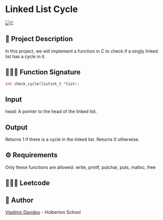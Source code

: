 # Linked List Cycle

![C](https://img.shields.io/badge/C-00599C?style=for-the-badge&logo=c&logoColor=white)


## 🧐 Project Description

In this project, we will implement a function in C to check if a singly linked list has a cycle in it.

## 🧑🏼‍💻 Function Signature

```c
int check_cycle(listint_t *list);
```

## Input
head: A pointer to the head of the linked list.

## Output
Returns 1 if there is a cycle in the linked list.
Returns 0 otherwise.

## ⚙️ Requirements

Only these functions are allowed: write, printf, putchar, puts, malloc, free

## 🧑🏼‍💻 Leetcode


##  🙇 Author

[Vladimir Davidov](https://github.com/v-dav) - Holberton School
